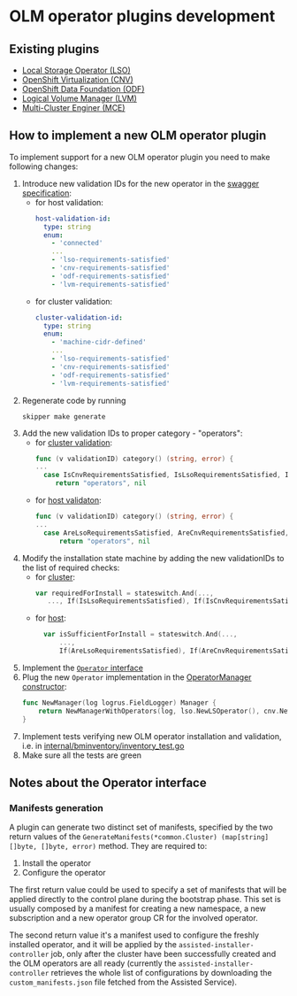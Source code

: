 # OLM operator plugins development

## Existing plugins
  - [Local Storage Operator (LSO)](../../internal/operators/lso)
  - [OpenShift Virtualization (CNV)](../../internal/operators/cnv)
  - [OpenShift Data Foundation (ODF)](../../internal/operators/odf)
  - [Logical Volume Manager (LVM)](../../internal/operators/lvm)
  - [Multi-Cluster Enginer (MCE)](../../internal/operators/mce)

## How to implement a new OLM operator plugin

To implement support for a new OLM operator plugin you need to make following changes:

 1. Introduce new validation IDs for the new operator in the [swagger specification](../../swagger.yaml):
    - for host validation:
      ```yaml
      host-validation-id:
        type: string
        enum:
          - 'connected'
          ...
          - 'lso-requirements-satisfied'
          - 'cnv-requirements-satisfied'
          - 'odf-requirements-satisfied'
          - 'lvm-requirements-satisfied'
      ```
    - for cluster validation:
      ```yaml
      cluster-validation-id:
        type: string
        enum:
          - 'machine-cidr-defined'
          ...
          - 'lso-requirements-satisfied'
          - 'cnv-requirements-satisfied'
          - 'odf-requirements-satisfied'
          - 'lvm-requirements-satisfied'
      ```
 1. Regenerate code by running
    ```shell script
    skipper make generate
    ```
 1. Add the new validation IDs to proper category - "operators":
    - for [cluster validation](../../internal/cluster/validation_id.go):
      ```go
      func (v validationID) category() (string, error) {
      ...
        case IsCnvRequirementsSatisfied, IsLsoRequirementsSatisfied, IsOdfRequirementsSatisfied, IsLvmRequirementsSatisfied:
     	   return "operators", nil
      ```
    - for [host validaton](../../internal/host/validation_id.go):
      ```go
      func (v validationID) category() (string, error) {
      ...
        case AreLsoRequirementsSatisfied, AreCnvRequirementsSatisfied, AreOdfRequirementsSatisfied, AreLvmRequirementsSatisfied:
      		return "operators", nil
      ```
 1. Modify the installation state machine by adding the new validationIDs to the list of required checks:
    - for [cluster](../../internal/cluster/statemachine.go):
      ```go
      var requiredForInstall = stateswitch.And(...,
         ..., If(IsLsoRequirementsSatisfied), If(IsCnvRequirementsSatisfied), If(IsOdfRequirementsSatisfied), If(IsLvmRequirementsSatisfied))
      ```
    - for [host](../../internal/host/statemachine.go):
      ```go
      	var isSufficientForInstall = stateswitch.And(...,
      		...,
      		If(AreLsoRequirementsSatisfied), If(AreCnvRequirementsSatisfied), If(AreOdfRequirementsSatisfied), If(AreLvmRequirementsSatisfied))
      ```
 1. Implement the [`Operator` interface](../../internal/operators/api/api.go)
 1. Plug the new `Operator` implementation in the [OperatorManager constructor](../../internal/operators/builder.go):
    ```go
    func NewManager(log logrus.FieldLogger) Manager {
    	return NewManagerWithOperators(log, lso.NewLSOperator(), cnv.NewCnvOperator(log), odf.NewOdfOperator(log), lvm.NewLvmOperator(log))
    }
    ```
 1. Implement tests verifying new OLM operator installation and validation, i.e. in [internal/bminventory/inventory_test.go](../../internal/bminventory/inventory_test.go)
 1. Make sure all the tests are green

## Notes about the Operator interface

### Manifests generation
A plugin can generate two distinct set of manifests, specified by the two return values of the `GenerateManifests(*common.Cluster) (map[string][]byte, []byte, error)` method. They are required to:

1. Install the operator
2. Configure the operator

The first return value could be used to specify a set of manifests that will be applied directly to the control plane during the bootstrap phase. This set is usually composed by a 
manifest for creating a new namespace, a new subscription and a new operator group CR for the involved operator.

The second return value it's a manifest used to configure the freshly installed operator, and it will be applied by the ```assisted-installer-controller``` job, only after the cluster have been successfully created and the OLM operators are all ready (currently the ```assisted-installer-controller``` retrieves the whole list of configurations by downloading the ```custom_manifests.json``` file fetched from the Assisted Service).
